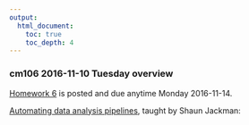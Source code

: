 ```yaml
---
output:
  html_document:
    toc: true
    toc_depth: 4
---
```


### cm106 2016-11-10 Tuesday overview

[Homework 6](hw06_data-wrangling-conclusion.html) is posted and due anytime Monday 2016-11-14.

[Automating data analysis pipelines](automation00_index.html), taught by Shaun Jackman:

